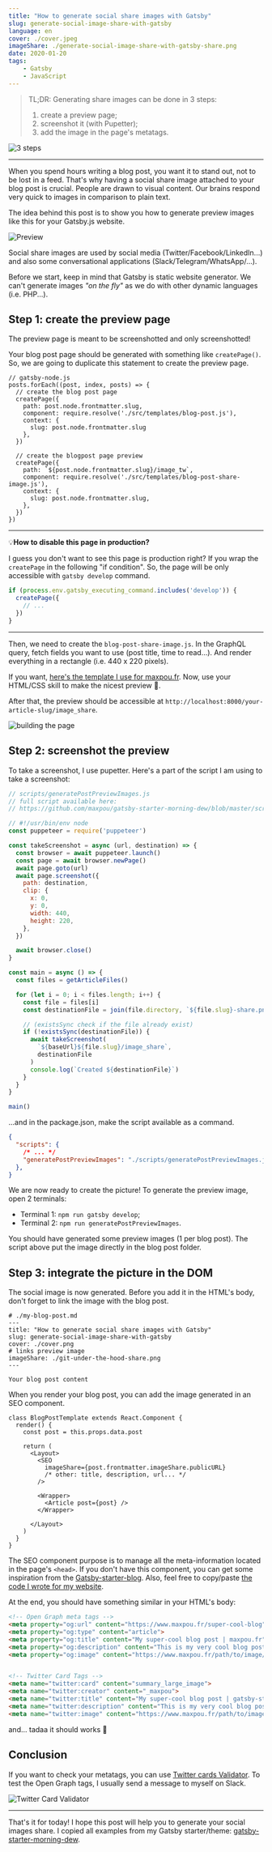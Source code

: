 ```yaml
---
title: "How to generate social share images with Gatsby"
slug: generate-social-image-share-with-gatsby
language: en
cover: ./cover.jpeg
imageShare: ./generate-social-image-share-with-gatsby-share.png
date: 2020-01-20
tags: 
    - Gatsby
    - JavaScript
---
```


> TL;DR: Generating share images can be done in 3 steps:  
> 1. create a preview page;  
> 2. screenshot it (with Pupetter);  
> 3. add the image in the page's metatags.  


![3 steps](./3-steps.jpg)

---

When you spend hours writing a blog post, you want it to stand out, not to be lost in a feed. That's why having a social share image attached to your blog post is crucial. People are drawn to visual content. Our brains respond very quick to images in comparison to plain text. 

The idea behind this post is to show you how to generate preview images like this for your Gatsby.js website.

![Preview](./preview.png)

Social share images are used by social media (Twitter/Facebook/LinkedIn...) and also some conversational applications (Slack/Telegram/WhatsApp/...).

Before we start, keep in mind that Gatsby is static website generator. We can't generate images *"on the fly"* as we do with other dynamic languages (i.e. PHP...). 

## Step 1: create the preview page

The preview page is meant to be screenshotted and only screenshotted!

Your blog post page should be generated with something like `createPage()`. So, we are going to duplicate this statement to create the preview page. 

```js{13-18}
// gatsby-node.js
posts.forEach((post, index, posts) => {
  // create the blog post page
  createPage({
    path: post.node.frontmatter.slug,
    component: require.resolve('./src/templates/blog-post.js'),
    context: {
      slug: post.node.frontmatter.slug
    },
  })

  // create the blogpost page preview
  createPage({
    path: `${post.node.frontmatter.slug}/image_tw`,
    component: require.resolve('./src/templates/blog-post-share-image.js'),
    context: {
      slug: post.node.frontmatter.slug,
    },
  })
})
```

---

💡**How to disable this page in production?**

I guess you don't want to see this page is production right?
If you wrap the `createPage` in the following "if condition". So, the page will be only accessible with `gatsby develop` command.

```js
if (process.env.gatsby_executing_command.includes('develop')) {
  createPage({
    // ... 
  })
}
```

---

Then, we need to create the `blog-post-share-image.js`. In the GraphQL query, fetch fields you want to use (post title, time to read...). And render everything in a rectangle (i.e. 440 x 220 pixels).

If you want, [here's the template I use for maxpou.fr](https://github.com/maxpou/gatsby-starter-morning-dew/blob/master/src/templates/blog-post-share-image.js). Now, use your HTML/CSS skill to make the nicest preview 💪. 

After that, the preview should be accessible at `http://localhost:8000/your-article-slug/image_share`. 

![building the page](building-page.png)

## Step 2: screenshot the preview

To take a screenshot, I use pupetter. Here's a part of the script I am using to take a screenshot:

```js
// scripts/generatePostPreviewImages.js
// full script available here:
// https://github.com/maxpou/gatsby-starter-morning-dew/blob/master/scripts/generatePostPreviewImages.js

// #!/usr/bin/env node
const puppeteer = require('puppeteer')

const takeScreenshot = async (url, destination) => {
  const browser = await puppeteer.launch()
  const page = await browser.newPage()
  await page.goto(url)
  await page.screenshot({
    path: destination,
    clip: {
      x: 0, 
      y: 0,
      width: 440,
      height: 220,
    },
  })

  await browser.close()
}

const main = async () => {
  const files = getArticleFiles()

  for (let i = 0; i < files.length; i++) {
    const file = files[i]
    const destinationFile = join(file.directory, `${file.slug}-share.png`)

    // (existsSync check if the file already exist)
    if (!existsSync(destinationFile)) {
      await takeScreenshot(
        `${baseUrl}${file.slug}/image_share`,
        destinationFile
      )
      console.log(`Created ${destinationFile}`)
    }
  }
}

main()
```

...and in the package.json, make the script available as a command.

```json
{
  "scripts": {
    /* ... */
    "generatePostPreviewImages": "./scripts/generatePostPreviewImages.js"
  },
}
```

We are now ready to create the picture! To generate the preview image, open 2 terminals:

* Terminal 1: `npm run gatsby develop`;
* Terminal 2: `npm run generatePostPreviewImages`.

You should have generated some preview images (1 per blog post). The script above put the image directly in the blog post folder.


## Step 3: integrate the picture in the DOM

The social image is now generated. Before you add it in the HTML's body, don't forget to link the image with the blog post.

```yml{7}
# ./my-blog-post.md
---
title: "How to generate social share images with Gatsby"
slug: generate-social-image-share-with-gatsby
cover: ./cover.png
# links preview image
imageShare: ./git-under-the-hood-share.png
---

Your blog post content
```

When you render your blog post, you can add the image generated in an SEO component.

```jsx{8}
class BlogPostTemplate extends React.Component {
  render() {
    const post = this.props.data.post
    
    return (
      <Layout>
        <SEO
          imageShare={post.frontmatter.imageShare.publicURL}
          /* other: title, description, url... */
        />

        <Wrapper>
          <Article post={post} />
        </Wrapper>

      </Layout>
    )
  }
}
```

The SEO component purpose is to manage all the meta-information located in the page's `<head>`.
If you don't have this component, you can get some inspiration from the [Gatsby-starter-blog](https://github.com/gatsbyjs/gatsby-starter-blog/blob/master/src/components/seo.js). Also, feel free to copy/paste [the code I wrote for my website](https://github.com/maxpou/gatsby-starter-morning-dew/blob/master/src/components/SEO.js#L33-L45).

At the end, you should have something similar in your HTML's body:

```html
<!-- Open Graph meta tags -->
<meta property="og:url" content="https://www.maxpou.fr/super-cool-blog">
<meta property="og:type" content="article">
<meta property="og:title" content="My super-cool blog post | maxpou.fr">
<meta property="og:description" content="This is my very cool blog post description!">
<meta property="og:image" content="https://www.maxpou.fr/path/to/image/generated.png">


<!-- Twitter Card Tags -->
<meta name="twitter:card" content="summary_large_image">
<meta name="twitter:creator" content="_maxpou">
<meta name="twitter:title" content="My super-cool blog post | gatsby-starter-morning-dew">
<meta name="twitter:description" content="This is my very cool blog post description!">
<meta name="twitter:image" content="https://www.maxpou.fr/path/to/image/generated.png">
```


and... tadaa it should works 🎉


## Conclusion

If you want to check your metatags, you can use [Twitter cards Validator](https://cards-dev.twitter.com/validator). To test the Open Graph tags, I usually send a message to myself on Slack.

![Twitter Card Validator](./validator.png)

---

That's it for today! I hope this post will help you to generate your social images share. I copied all examples from my Gatsby starter/theme: [gatsby-starter-morning-dew](https://github.com/maxpou/gatsby-starter-morning-dew).
